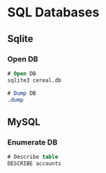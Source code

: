 # SQL Databases
## Sqlite
### Open DB
```sql
# Open DB
sqlite3 cereal.db

# Dump DB
.dump
```


## MySQL
### Enumerate DB
```sql
# Describe table
DESCRIBE accounts
```